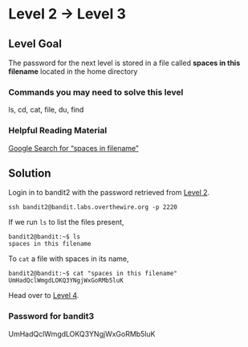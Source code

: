 # Level 2 → Level 3

## Level Goal

The password for the next level is stored in a file called **spaces in this filename** located in the home directory

### Commands you may need to solve this level

ls, cd, cat, file, du, find

### Helpful Reading Material

[Google Search for “spaces in filename”](https://www.google.com/search?q=spaces+in+filename)

## Solution

Login in to bandit2 with the password retrieved from [Level 2](../Level%201%20→%20Level%202/).

```
ssh bandit2@bandit.labs.overthewire.org -p 2220
```

If we run `ls` to list the files present,

```
bandit2@bandit:~$ ls
spaces in this filename
```

To `cat` a file with spaces in its name,
```
bandit2@bandit:~$ cat "spaces in this filename"
UmHadQclWmgdLOKQ3YNgjWxGoRMb5luK
```

Head over to [Level 4](../Level%203%20→%20Level%204/).

### Password for bandit3

UmHadQclWmgdLOKQ3YNgjWxGoRMb5luK
